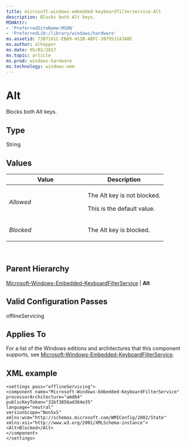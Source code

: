 ```yaml
---
title: microsoft-windows-embedded-keyboardfilterservice-Alt
description: Blocks both Alt keys.
MSHAttr:
- 'PreferredSiteName:MSDN'
- 'PreferredLib:/library/windows/hardware'
ms.assetid: 73B7101C-EB89-451B-ABFC-307953143A8E
ms.author: alhopper
ms.date: 05/02/2017
ms.topic: article
ms.prod: windows-hardware
ms.technology: windows-oem
---
```


# Alt


Blocks both Alt keys.

## Type


String

## Values


<table>
<colgroup>
<col width="50%" />
<col width="50%" />
</colgroup>
<thead>
<tr class="header">
<th>Value</th>
<th>Description</th>
</tr>
</thead>
<tbody>
<tr class="odd">
<td><p><em>Allowed</em></p></td>
<td><p>The Alt key is not blocked.</p>
<p>This is the default value.</p></td>
</tr>
<tr class="even">
<td><p><em>Blocked</em></p></td>
<td><p>The Alt key is blocked.</p></td>
</tr>
</tbody>
</table>

 

## Parent Hierarchy


[Microsoft-Windows-Embedded-KeyboardFilterService](microsoft-windows-embedded-keyboardfilterservice.md) | **Alt**

## Valid Configuration Passes


offlineServicing

## Applies To


For a list of the Windows editions and architectures that this component supports, see [Microsoft-Windows-Embedded-KeyboardFilterService](microsoft-windows-embedded-keyboardfilterservice.md).

## XML example


``` syntax
<settings pass="offlineServicing">
<component name="Microsoft-Windows-Embedded-KeyboardFilterService" 
processorArchitecture="amd64" 
publicKeyToken="31bf3856ad364e35" 
language="neutral" 
versionScope="NonSxS" 
xmlns:wcm="http://schemas.microsoft.com/WMIConfig/2002/State" 
xmlns:xsi="http://www.w3.org/2001/XMLSchema-instance">
<Alt>Blocked</Alt>
</component>
</settings>
```

 

 






